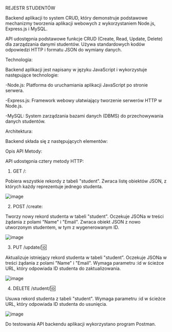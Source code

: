 REJESTR STUDENTÓW

Backend aplikacji to system CRUD, który demonstruje podstawowe mechanizmy tworzenia aplikacji webowych z wykorzystaniem Node.js, Express.js i MySQL.

API udostępnia podstawowe funkcje CRUD (Create, Read, Update, Delete) dla zarządzania danymi studentów. Używa standardowych kodów odpowiedzi HTTP i formatu JSON do wymiany danych.


Technologia:

Backend aplikacji jest napisany w języku JavaScript i wykorzystuje następujące technologie:

-Node.js: Platforma do uruchamiania aplikacji JavaScript po stronie serwera.

-Express.js: Framework webowy ułatwiający tworzenie serwerów HTTP w Node.js.

-MySQL: System zarządzania bazami danych (DBMS) do przechowywania danych studentów.

Architektura:

Backend składa się z następujących elementów:

Opis API
Metody:

API udostępnia cztery metody HTTP:

1. GET /:

Pobiera wszystkie rekordy z tabeli "student".
Zwraca listę obiektów JSON, z których każdy reprezentuje jednego studenta.

![image](https://github.com/AnnaPielok/STUDENT/assets/124499788/1443bd2a-46d0-4369-b3f5-f73cf35606f7)

2. POST /create:

Tworzy nowy rekord studenta w tabeli "student".
Oczekuje JSONa w treści żądania z polami "Name" i "Email".
Zwraca obiekt JSON z nowo utworzonym studentem, w tym z wygenerowanym ID.

![image](https://github.com/AnnaPielok/STUDENT/assets/124499788/b71d21c7-99de-4959-aae5-698984eb8718)

3. PUT /update/:id:

Aktualizuje istniejący rekord studenta w tabeli "student".
Oczekuje JSONa w treści żądania z polami "Name" i "Email".
Wymaga parametru :id w ścieżce URL, który odpowiada ID studenta do zaktualizowania.

![image](https://github.com/AnnaPielok/STUDENT/assets/124499788/2c303ef2-6d01-4abf-926b-304d969c079a)

4. DELETE /student/:id:

Usuwa rekord studenta z tabeli "student".
Wymaga parametru :id w ścieżce URL, który odpowiada ID studenta do usunięcia.


![image](https://github.com/AnnaPielok/STUDENT/assets/124499788/b2a0bef7-6b81-458f-9a99-05cf179ce339)


Do testowania API backendu aplikacji wykorzystano program Postman.
